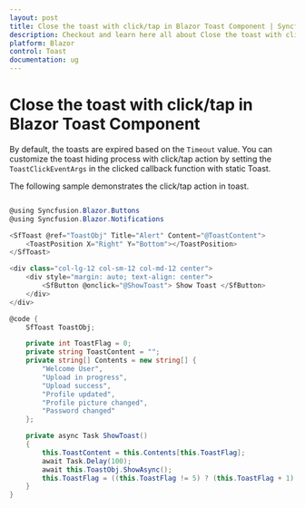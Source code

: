 ```yaml
---
layout: post
title: Close the toast with click/tap in Blazor Toast Component | Syncfusion
description: Checkout and learn here all about Close the toast with click/tap in Syncfusion Blazor Toast component and more.
platform: Blazor
control: Toast
documentation: ug
---
```


# Close the toast with click/tap in Blazor Toast Component

By default, the toasts are expired based on the `Timeout` value. You can customize the toast hiding process with click/tap action by setting the `ToastClickEventArgs` in the clicked callback function with static Toast.

The following sample demonstrates the click/tap action in toast.

```csharp

@using Syncfusion.Blazor.Buttons
@using Syncfusion.Blazor.Notifications

<SfToast @ref="ToastObj" Title="Alert" Content="@ToastContent">
    <ToastPosition X="Right" Y="Bottom"></ToastPosition>
</SfToast>

<div class="col-lg-12 col-sm-12 col-md-12 center">
    <div style="margin: auto; text-align: center">
        <SfButton @onclick="@ShowToast"> Show Toast </SfButton>
    </div>
</div>

@code {
    SfToast ToastObj;

    private int ToastFlag = 0;
    private string ToastContent = "";
    private string[] Contents = new string[] {
        "Welcome User",
        "Upload in progress",
        "Upload success",
        "Profile updated",
        "Profile picture changed",
        "Password changed"
    };

    private async Task ShowToast()
    {
        this.ToastContent = this.Contents[this.ToastFlag];
        await Task.Delay(100);
        await this.ToastObj.ShowAsync();
        this.ToastFlag = ((this.ToastFlag != 5) ? (this.ToastFlag + 1) : 0);
    }
}

```
